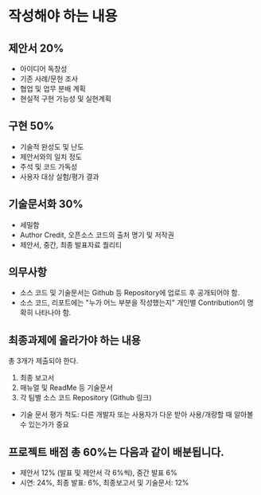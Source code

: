 # 작성해야 하는 내용
## 제안서 20%
- 아이디어 독창성
- 기존 사례/문헌 조사
- 협업 및 업무 분배 계획
- 현실적 구현 가능성 및 실현계획

## 구현 50%
- 기술적 완성도 및 난도
- 제안서와의 일치 정도
- 주석 및 코드 가독성
- 사용자 대상 실험/평가 결과

## 기술문서화 30%
- 세밀함
- Author Credit, 오픈소스 코드의 출처 명기 및 저작권
- 제안서, 중간, 최종 발표자료 퀄리티

## 의무사항
- 소스 코드 및 기술문서는 Github 등 Repository에 업로드 후 공개되어야 함.
- 소스 코드, 리포트에는 "누가 어느 부분을 작성했는지" 개인별 Contribution이 명확히 나타나야 함.

## 최종과제에 올라가야 하는 내용
총 3개가 제출되야 한다.
1. 최종 보고서
2. 매뉴얼 및 ReadMe 등 기술문서
3. 각 팀별 소스 코드 Repository (Github 링크)
- 기술 문서 평가 척도: 다른 개발자 또는 사용자가 다운 받아 사용/개량할 때 알아볼 수 있는가가 중요

## 프로젝트 배점 총 60%는 다음과 같이 배분됩니다.
- 제안서 12% (발표 및 제안서 각 6%씩),  중간 발표 6% 
- 시연: 24%, 최종 발표: 6%, 최종보고서 및 기술문서: 12%